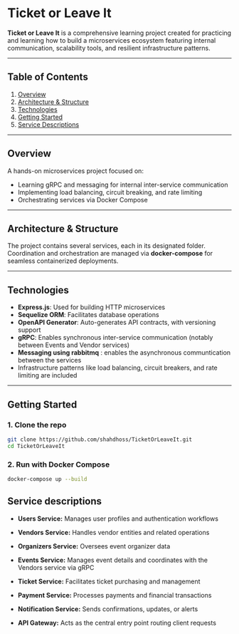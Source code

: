 # Ticket or Leave It

**Ticket or Leave It** is a comprehensive learning project created for practicing and learning how to build a microservices ecosystem featuring internal communication, scalability tools, and resilient infrastructure patterns.

---

## Table of Contents
1. [Overview](#overview)  
2. [Architecture & Structure](#architecture--structure)  
3. [Technologies](#technologies)  
4. [Getting Started](#getting-started)  
5. [Service Descriptions](#service-descriptions)  

---

## Overview
A hands-on microservices project focused on:
- Learning gRPC and messaging for internal inter-service communication
- Implementing load balancing, circuit breaking, and rate limiting
- Orchestrating services via Docker Compose

---

## Architecture & Structure
The project contains several services, each in its designated folder. Coordination and orchestration are managed via **docker-compose** for seamless containerized deployments.

---

## Technologies
- **Express.js**: Used for building HTTP microservices  
- **Sequelize ORM**: Facilitates database operations  
- **OpenAPI Generator**: Auto-generates API contracts, with versioning support  
- **gRPC**: Enables synchronous inter-service communication (notably between Events and Vendor services)  
- **Messaging using rabbitmq** : enables the asynchronous communtication between the services 
- Infrastructure patterns like load balancing, circuit breakers, and rate limiting are included  

---

## Getting Started

### 1. Clone the repo
```bash
git clone https://github.com/shahdhoss/TicketOrLeaveIt.git
cd TicketOrLeaveIt
```

### 2. Run with Docker Compose
```bash
docker-compose up --build
```

## Service descriptions
- **Users Service:** Manages user profiles and authentication workflows

- **Vendors Service:** Handles vendor entities and related operations

- **Organizers Service:** Oversees event organizer data

- **Events Service:** Manages event details and coordinates with the Vendors service via gRPC

- **Ticket Service:** Facilitates ticket purchasing and management

- **Payment Service:** Processes payments and financial transactions

- **Notification Service:** Sends confirmations, updates, or alerts

- **API Gateway:** Acts as the central entry point routing client requests